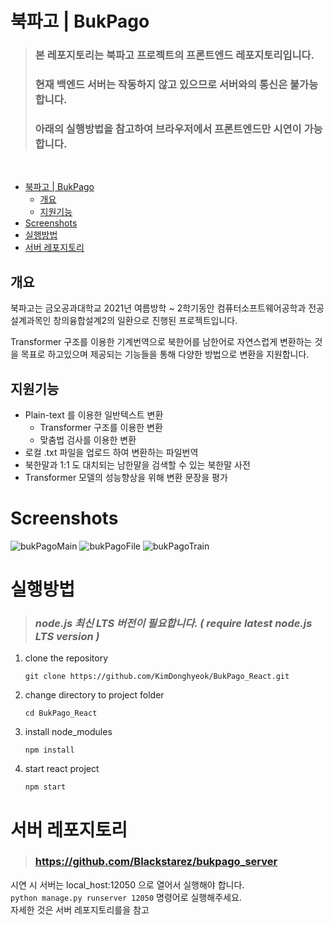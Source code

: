 # 북파고 | BukPago

> ### 본 레포지토리는 북파고 프로젝트의 프론트엔드 레포지토리입니다.
> ### 현재 백엔드 서버는 작동하지 않고 있으므로 서버와의 통신은 불가능 합니다.
> ### 아래의 실행방법을 참고하여 브라우저에서 프론트엔드만 시연이 가능합니다.
<br>

- [북파고 | BukPago](#북파고--bukpago)
  - [개요](#개요)
  - [지원기능](#지원기능)
- [Screenshots](#screenshots)
- [실행방법](#실행방법)
- [서버 레포지토리](#서버-레포지토리)

## 개요

북파고는 금오공과대학교 2021년 여름방학 ~ 2학기동안 컴퓨터소프트웨어공학과 전공설계과목인 창의융합설계2의 일환으로 진행된 프로젝트입니다.

Transformer 구조를 이용한 기계번역으로 북한어를 남한어로 자연스럽게 변환하는 것을 목표로 하고있으며 제공되는 기능들을 통해 다양한 방법으로 변환을 지원합니다.

## 지원기능

- Plain-text 를 이용한 일반텍스트 변환
  - Transformer 구조를 이용한 변환
  - 맞춤법 검사를 이용한 변환
- 로컬 .txt 파일을 업로드 하여 변환하는 파일번역
- 북한말과 1:1 도 대치되는 남한말을 검색할 수 있는 북한말 사전
- Transformer 모델의 성능향상을 위해 변환 문장을 평가  

# Screenshots

![bukPagoMain](https://user-images.githubusercontent.com/47496422/124358652-36d59100-dc5c-11eb-98b4-2b3193f68de4.png)
![bukPagoFile](https://user-images.githubusercontent.com/47496422/124358663-41902600-dc5c-11eb-9a9b-8b65648de2af.png)
![bukPagoTrain](https://user-images.githubusercontent.com/47496422/124358662-3fc66280-dc5c-11eb-9a52-9b979828f28f.png)

# 실행방법

> ### _node.js 최신 LTS 버전이 필요합니다. ( require latest node.js LTS version )_

1. clone the repository
   ```shell
   git clone https://github.com/KimDonghyeok/BukPago_React.git
   ```

2. change directory to project folder
   ```shell
   cd BukPago_React
   ```

3. install node_modules
   ```shell
   npm install
   ```

4. start react project
   ```shell
   npm start
   ```

# 서버 레포지토리

> ### https://github.com/Blackstarez/bukpago_server  

시연 시 서버는 local_host:12050 으로 열어서 실행해야 합니다.  
`python manage.py runserver 12050` 명령어로 실행해주세요.  
자세한 것은 서버 레포지토리를을 참고